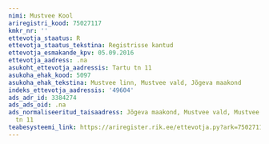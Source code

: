 ```yaml
---
nimi: Mustvee Kool
ariregistri_kood: 75027117
kmkr_nr: ''
ettevotja_staatus: R
ettevotja_staatus_tekstina: Registrisse kantud
ettevotja_esmakande_kpv: 05.09.2016
ettevotja_aadress: .na
asukoht_ettevotja_aadressis: Tartu tn 11
asukoha_ehak_kood: 5097
asukoha_ehak_tekstina: Mustvee linn, Mustvee vald, Jõgeva maakond
indeks_ettevotja_aadressis: '49604'
ads_adr_id: 3384274
ads_ads_oid: .na
ads_normaliseeritud_taisaadress: Jõgeva maakond, Mustvee vald, Mustvee linn, Tartu
  tn 11
teabesysteemi_link: https://ariregister.rik.ee/ettevotja.py?ark=75027117&ref=rekvisiidid
---
```

